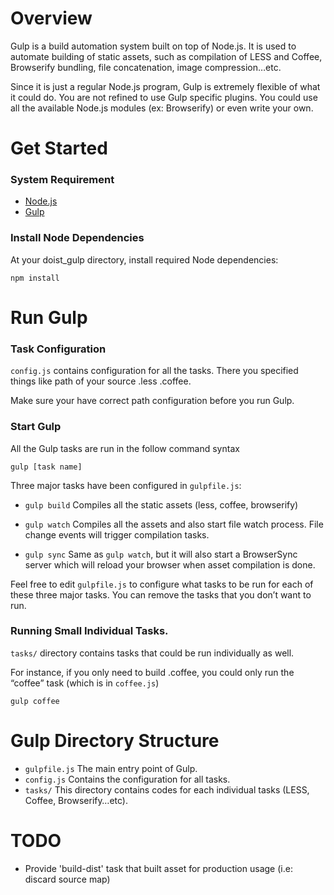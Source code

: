 

# Overview 

Gulp is a build automation system built on top of Node.js. It is used to automate building of static assets, such as compilation of LESS and Coffee, Browserify bundling, file concatenation, image compression…etc. 

Since it is just a regular Node.js program, Gulp is extremely flexible of what it could do. You are not refined to use Gulp specific plugins. You could use all the available Node.js modules (ex: Browserify) or even write your own.



# Get Started

### System Requirement 
- [Node.js](https://nodejs.org/)
- [Gulp](https://github.com/gulpjs/gulp/blob/master/docs/getting-started.md)

### Install Node Dependencies
At your doist_gulp directory, install required Node dependencies:
```
npm install
```


# Run Gulp
### Task Configuration
`config.js` contains configuration for all the tasks. There you specified things like path of your source .less .coffee. 

Make sure your have correct path configuration before you run Gulp.

### Start Gulp
All the Gulp tasks are run in the follow command syntax

```
gulp [task name]
```

Three major tasks have been configured in `gulpfile.js`:

- `gulp build` Compiles all the static assets (less, coffee, browserify)

- `gulp watch` Compiles all the assets and also start file watch process. File change events will trigger compilation tasks.

- `gulp sync` Same as `gulp watch`, but it will also start a BrowserSync server which will reload your browser when asset compilation is done.

Feel free to edit `gulpfile.js` to configure what tasks to be run for each of these three major tasks. You can remove the tasks that you don’t want to run.

### Running Small Individual Tasks.
`tasks/` directory contains tasks that could be run individually as well. 

For instance, if you only need to build .coffee, you could only run the “coffee” task (which is in `coffee.js`)
```
gulp coffee
``` 


# Gulp Directory Structure
- `gulpfile.js` The main entry point of Gulp. 
- `config.js` Contains the configuration for all tasks. 
- `tasks/` This directory contains codes for each individual tasks (LESS, Coffee, Browserify…etc).




# TODO
- Provide 'build-dist' task that built asset for production usage (i.e: discard source map)

